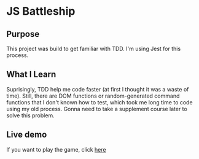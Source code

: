 # JS Battleship

## Purpose
This project was build to get familiar with TDD. I'm using Jest for this process.

## What I Learn
Suprisingly, TDD help me code faster (at first I thought it was a waste of time). Still, there are DOM functions or random-generated command functions that I don't known how to test, which took me long time to code using my old process. Gonna need to take a supplement course later to solve this problem.

## Live demo
If you want to play the game, click [here](https://vinhbt241.github.io/js-battleship/)

